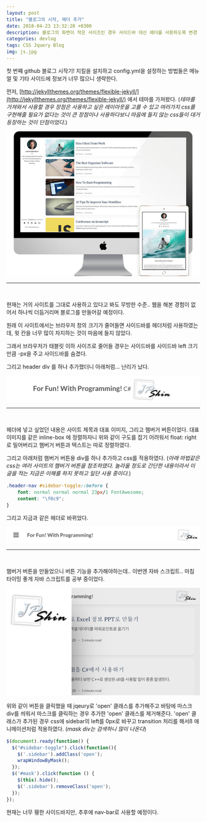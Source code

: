 ```yaml
---
layout: post
title: "블로그의 시작, 헤더 추가"
date: 2018-04-23 13:32:20 +0300
description: 블로그의 화면이 작은 사이즈인 경우 사이드바 대신 헤더를 사용하도록 변경
categories: devlog
tags: CSS Jquery Blog
img: js.jpg
---
```


첫 번째 github 블로그 시작기! 지킬을 설치하고 config.yml을 설정하는 방법들은 메뉴얼 및 기타 사이드에 정보가 너무 많으니 생략한다.

먼저, [http://jekyllthemes.org/themes/flexible-jekyll/](http://jekyllthemes.org/themes/flexible-jekyll/) 에서 테마를 가져왔다. (_테마를 가져와서 사용할 경우 장점은 사용하고 싶은 레이아웃을 고를 수 있고 여러가지 css를 구현해줄 필요가 없다는 것이 큰 장점이나 사용하다보니 마음에 들지 않는 css들이 대거 등장하는 것이 단점이었다._)

![promo-img](/assets/img/post-src/promo-img.jpg)

---  
<br>

현재는 거의 사이트를 그대로 사용하고 있다고 봐도 무방한 수준..
웹을 해본 경험이 없어서 하나씩 더듬거리며 블로그를 만들어갈 예정이다.

원래 이 사이트에서는 브라우저 창의 크기가 줄어들면 사이드바를 헤더처럼 사용하였는데, 윗 칸을 너무 많이 차지하는 것이 마음에 들지 않았다.

그래서 브라우저가 태블릿 이하 사이즈로 줄어들 경우는 사이드바를 사이드바 left 크기만큼 -px을 주고 사이드바를 숨겼다.

그리고 header div 를 하나 추가했더니 아래처럼... 난리가 났다.

![first-header](/assets/img/post-src/first-header.png)

---  
<br>

헤더에 넣고 싶었던 내용은 사이트 제목과 대표 이미지, 그리고 햄버거 버튼이었다. 대표 이미지를 같은 inline-box 에 정렬하자니 위와 같이 구도를 잡기 어려워서 float: right로 밀어버리고 햄버거 버튼과 텍스트는 따로 정렬하였다.

그리고 아래처럼 햄버거 버튼용 div를 하나 추가하고 css를 적용하였다. (_아래 마법같은 css는 여러 사이트의 햄버거 버튼을 참조하였다. 놀라울 정도로 간단한 내용이라서 이 글을 적는 지금은 이해를 하지 못하고 일단 사용 중이다._)

```css
.header-nav #sidebar-toggle::before {
    font: normal normal normal 23px/1 FontAwesome;
    content: "\f0c9";
}
```

그리고 지금과 같은 헤더로 바뀌었다.

![second-header](/assets/img/post-src/second-header.png)

---  
<br>

햄버거 버튼을 만들었으니 버튼 기능을 추가해야하는데.. 이번엔 자바 스크립트.. 마침 타이밍 좋게 자바 스크립트를 공부 중이었다.

![clicked-hamberger](/assets/img/post-src/clicked-hamberger.png)

위와 같이 버튼을 클릭했을 때 jqeury로 'open' 클래스를 추가해주고 바탕에 마스크 div를 씌워서 마스크를 클릭하는 경우 추가한 'open' 클래스를 제거해준다. 'open' 클래스가 추가된 경우 css에 sidebar의 left를 0px로 바꾸고 transition 처리를 해서ß 애니메이션처럼 적용하였다. (_mask div는 검색하니 많이 나온다_)

```javascript
$(document).ready(function() {
  $("#sidebar-toggle").click(function(){
    $('.sidebar').addClass('open');
    wrapWindowByMask();
  });
  $('#mask').click(function () {
    $(this).hide();
    $('.sidebar').removeClass('open');
  });
});
```

현재는 너무 휑한 사이드바지만, 추후에 nav-bar로 사용할 예정이다.
